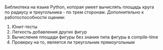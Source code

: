 Библиотека на языке Python, которая умеет вычислять площадь круга по радиусу и треугольника - по трем сторонам. Дополнительно к работоспособности оценим:

1. Юнит-тесты
2. Легкость добавления других фигур
3. Вычисление площади фигуры без знания типа фигуры в compile-time
4. Проверку на то, является ли треугольник прямоугольным
